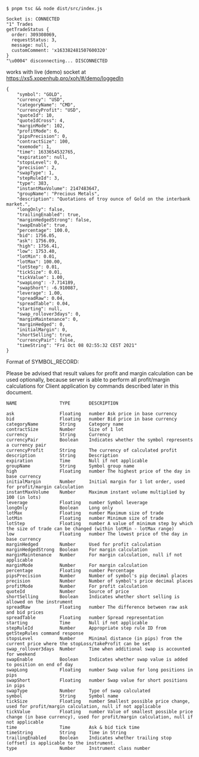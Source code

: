 ```
$ pnpm tsc && node dist/src/index.js

Socket is: CONNECTED
"1" Trades
getTradeStatus {
  order: 309308069,
  requestStatus: 3,
  message: null,
  customComment: 'x163382481507600320'
}
"\u0004" disconnecting... DISCONNECTED
```

works with live (demo) socket at https://xs5.xopenhub.pro/xoh/#/demo/loggedIn

    {
        "symbol": "GOLD",
        "currency": "USD",
        "categoryName": "CMD",
        "currencyProfit": "USD",
        "quoteId": 10,
        "quoteIdCross": 4,
        "marginMode": 102,
        "profitMode": 6,
        "pipsPrecision": 0,
        "contractSize": 100,
        "exemode": 1,
        "time": 1633654532765,
        "expiration": null,
        "stopsLevel": 0,
        "precision": 2,
        "swapType": 1,
        "stepRuleId": 3,
        "type": 383,
        "instantMaxVolume": 2147483647,
        "groupName": "Precious Metals",
        "description": "Quotations of troy ounce of Gold on the interbank market.",
        "longOnly": false,
        "trailingEnabled": true,
        "marginHedgedStrong": false,
        "swapEnable": true,
        "percentage": 100.0,
        "bid": 1756.05,
        "ask": 1756.09,
        "high": 1756.41,
        "low": 1753.40,
        "lotMin": 0.01,
        "lotMax": 100.00,
        "lotStep": 0.01,
        "tickSize": 0.01,
        "tickValue": 1.00,
        "swapLong": -7.714189,
        "swapShort": -6.910087,
        "leverage": 1.00,
        "spreadRaw": 0.04,
        "spreadTable": 0.04,
        "starting": null,
        "swap_rollover3days": 0,
        "marginMaintenance": 0,
        "marginHedged": 0,
        "initialMargin": 0,
        "shortSelling": true,
        "currencyPair": false,
        "timeString": "Fri Oct 08 02:55:32 CEST 2021"
    }

Format of SYMBOL_RECORD:

Please be advised that result values for profit and margin calculation can be used optionally, because server is able to perform all profit/margin calculations for Client application by commands described later in this document.

    NAME                TYPE       DESCRIPTION

    ask                 Floating   number Ask price in base currency
    bid                 Floating   number Bid price in base currency
    categoryName        String     Category name
    contractSize        Number     Size of 1 lot
    currency            String     Currency
    currencyPair        Boolean    Indicates whether the symbol represents a currency pair
    currencyProfit      String     The currency of calculated profit
    description         String     Description
    expiration          Time       Null if not applicable
    groupName           String     Symbol group name
    high                Floating   number The highest price of the day in base currency
    initialMargin       Number     Initial margin for 1 lot order, used for profit/margin calculation
    instantMaxVolume    Number     Maximum instant volume multiplied by 100 (in lots)
    leverage            Floating   number Symbol leverage
    longOnly            Boolean    Long only
    lotMax              Floating   number Maximum size of trade
    lotMin              Floating   number Minimum size of trade
    lotStep             Floating   number A value of minimum step by which the size of trade can be changed (within lotMin - lotMax range)
    low                 Floating   number The lowest price of the day in base currency
    marginHedged        Number     Used for profit calculation
    marginHedgedStrong  Boolean    For margin calculation
    marginMaintenance   Number     For margin calculation, null if not applicable
    marginMode          Number     For margin calculation
    percentage          Floating   number Percentage
    pipsPrecision       Number     Number of symbol's pip decimal places
    precision           Number     Number of symbol's price decimal places
    profitMode          Number     For profit calculation
    quoteId             Number     Source of price
    shortSelling        Boolean    Indicates whether short selling is allowed on the instrument
    spreadRaw           Floating   number The difference between raw ask and bid prices
    spreadTable         Floating   number Spread representation
    starting            Time       Null if not applicable
    stepRuleId          Number     Appropriate step rule ID from getStepRules command response
    stopsLevel          Number     Minimal distance (in pips) from the current price where the stopLoss/takeProfit can be set
    swap_rollover3days  Number     Time when additional swap is accounted for weekend
    swapEnable          Boolean    Indicates whether swap value is added to position on end of day
    swapLong            Floating   number Swap value for long positions in pips
    swapShort           Floating   number Swap value for short positions in pips
    swapType            Number     Type of swap calculated
    symbol              String     Symbol name
    tickSize            Floating   number Smallest possible price change, used for profit/margin calculation, null if not applicable
    tickValue           Floating   number Value of smallest possible price change (in base currency), used for profit/margin calculation, null if not applicable
    time                Time       Ask & bid tick time
    timeString          String     Time in String
    trailingEnabled     Boolean    Indicates whether trailing stop (offset) is applicable to the instrument.
    type                Number     Instrument class number

